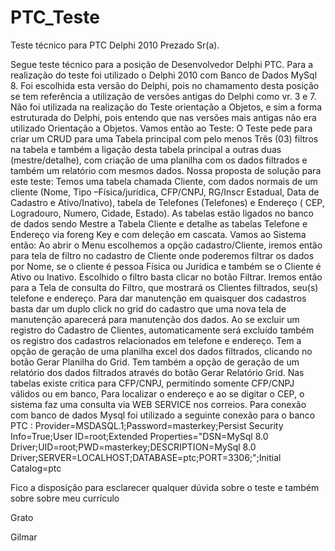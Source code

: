 # PTC_Teste
Teste técnico para PTC Delphi 2010
Prezado Sr(a).

Segue teste técnico para a posição de Desenvolvedor Delphi PTC.
Para a realização do teste foi utilizado o Delphi 2010 com Banco de Dados MySql 8.
Foi escolhida esta versão do Delphi, pois no chamamento desta posição se tem referência a utilização de versões antigas do Delphi como vr. 3  e 7.
Não foi utilizada na realização do Teste orientação a Objetos, e sim a forma estruturada do Delphi, pois entendo que nas versões mais antigas não era utilizado Orientação a Objetos.
Vamos então ao Teste:
O Teste pede para criar um CRUD para uma Tabela principal com pelo menos Três (03) filtros na tabela e também a ligação desta tabela principal a outras duas (mestre/detalhe), com criação de uma planilha com os dados filtrados e também um relatório com mesmos dados.
Nossa proposta de solução para este teste:
Temos uma tabela chamada Cliente, com dados normais de um cliente (Nome, Tipo –Física/jurídica, CFP/CNPJ, RG/Inscr Estadual, Data de Cadastro e Ativo/Inativo), tabela de Telefones (Telefones) e Endereço ( CEP, Logradouro, Numero, Cidade, Estado).
As tabelas estão ligados no banco de dados sendo Mestre a Tabela Cliente e detalhe as tabelas Telefone e Endereço via foreng Key e com deleção em cascata.
Vamos ao Sistema então:
Ao abrir o Menu escolhemos a opção cadastro/Cliente, iremos então para tela de filtro no cadastro de Cliente onde poderemos filtrar os dados por Nome, se o cliente é pessoa Física ou Jurídica e também se o Cliente é Ativo ou Inativo. Escolhido o filtro basta clicar no botão Filtrar. Iremos então para a Tela de consulta do Filtro, que mostrará os Clientes filtrados, seu(s) telefone e endereço.
Para dar manutenção em quaisquer dos cadastros basta dar um duplo click no grid do cadastro que uma nova tela de manutenção aparecerá para manutenção dos dados.
Ao se excluir um registro do Cadastro de Clientes, automaticamente será excluído também os registro dos cadastros relacionados em telefone e endereço.
Tem a opção de geração de uma planilha excel dos dados filtrados, clicando no botão Gerar Planilha do Grid.
Tem também a opção de geração de um relatório dos dados filtrados  através do botão Gerar Relatório Grid.
Nas tabelas existe critica para CFP/CNPJ, permitindo somente CFP/CNPJ válidos ou em banco,
Para localizar o endereço e ao se digitar o CEP, o sistema faz uma consulta via WEB SERVICE nos correios.
Para conexão com banco de dados Mysql foi utilizado a seguinte conexão para o banco PTC :
Provider=MSDASQL.1;Password=masterkey;Persist Security Info=True;User ID=root;Extended Properties="DSN=MySql 8.0 Driver;UID=root;PWD=masterkey;DESCRIPTION=MySql 8.0 Driver;SERVER=LOCALHOST;DATABASE=ptc;PORT=3306;";Initial Catalog=ptc


Fico a disposição para esclarecer qualquer dúvida sobre o teste e também sobre sobre meu currículo

Grato

Gilmar


